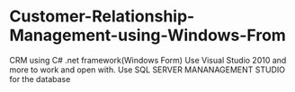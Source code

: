 # Customer-Relationship-Management-using-Windows-From
CRM using C# .net framework(Windows Form)
Use Visual Studio 2010 and more to work and open with.
Use SQL SERVER MANANAGEMENT STUDIO for the database
